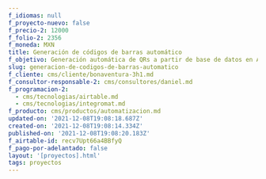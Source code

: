 ```yaml
---
f_idiomas: null
f_proyecto-nuevo: false
f_precio-2: 12000
f_folio-2: 2356
f_moneda: MXN
title: Generación de códigos de barras automático
f_objetivo: Generación automática de QRs a partir de base de datos en Airtable
slug: generacion-de-codigos-de-barras-automatico
f_cliente: cms/cliente/bonaventura-3h1.md
f_consultor-responsable-2: cms/consultores/daniel.md
f_programacion-2:
  - cms/tecnologias/airtable.md
  - cms/tecnologias/integromat.md
f_producto: cms/productos/automatizacion.md
updated-on: '2021-12-08T19:08:18.687Z'
created-on: '2021-12-08T19:08:14.334Z'
published-on: '2021-12-08T19:08:20.183Z'
f_airtable-id: recv7Upt66a4BBfyQ
f_pago-por-adelantado: false
layout: '[proyectos].html'
tags: proyectos
---
```



